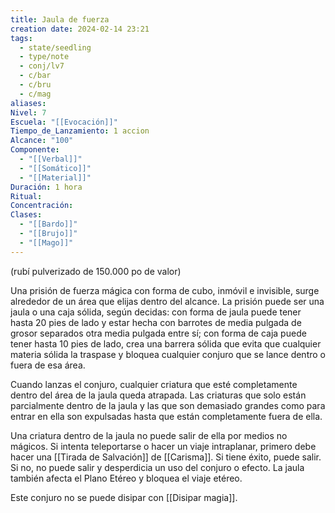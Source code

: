 ```yaml
---
title: Jaula de fuerza
creation date: 2024-02-14 23:21
tags:
  - state/seedling
  - type/note
  - conj/lv7
  - c/bar
  - c/bru
  - c/mag
aliases: 
Nivel: 7
Escuela: "[[Evocación]]"
Tiempo_de_Lanzamiento: 1 accion
Alcance: "100"
Componente:
  - "[[Verbal]]"
  - "[[Somático]]"
  - "[[Material]]"
Duración: 1 hora
Ritual: 
Concentración: 
Clases:
  - "[[Bardo]]"
  - "[[Brujo]]"
  - "[[Mago]]"
---
```

(rubí pulverizado de 150.000 po de valor)

Una prisión de fuerza mágica con forma de cubo, inmóvil e invisible, surge alrededor de un área que elijas dentro del alcance. La prisión puede ser una jaula o una caja sólida, según decidas: con forma de jaula puede tener hasta 20 pies de lado y estar hecha con barrotes de media pulgada de grosor separados otra media pulgada entre sí; con forma de caja puede tener hasta 10 pies de lado, crea una barrera sólida que evita que cualquier materia sólida la traspase y bloquea cualquier conjuro que se lance dentro o fuera de esa área.

Cuando lanzas el conjuro, cualquier criatura que esté completamente dentro del área de la jaula queda atrapada. Las criaturas que solo están parcialmente dentro de la jaula y las que son demasiado grandes como para entrar en ella son expulsadas hasta que están completamente fuera de ella.

Una criatura dentro de la jaula no puede salir de ella por medios no mágicos. Si intenta teleportarse o hacer un viaje intraplanar, primero debe hacer una [[Tirada de Salvación]] de [[Carisma]]. Si tiene éxito, puede salir. Si no, no puede salir y desperdicia un uso del conjuro o efecto. La jaula también afecta el Plano Etéreo y bloquea el viaje etéreo.

Este conjuro no se puede disipar con [[Disipar magia]].
